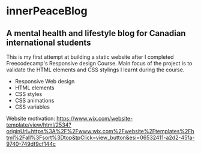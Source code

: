 # innerPeaceBlog

## A mental health and lifestyle blog for Canadian international students

This is my first attempt at building a static website after I completed Freecodecamp's Responsive design Course. Main focus of the project is to validate the HTML elements and CSS stylings I learnt during the course.

- Responsive Web design
- HTML elements
- CSS styles
- CSS animations
- CSS variables

Website motivation: https://www.wix.com/website-template/view/html/2534?originUrl=https%3A%2F%2Fwww.wix.com%2Fwebsite%2Ftemplates%2Fhtml%2Fall%3Fsort%3Dtop&tpClick=view_button&esi=06532411-a2d2-45fa-9740-749df9cf144c